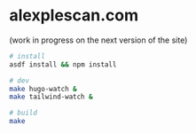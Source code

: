 # alexplescan.com

(work in progress on the next version of the site)

```bash
# install
asdf install && npm install

# dev
make hugo-watch &
make tailwind-watch &

# build
make
```

